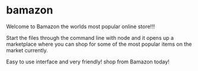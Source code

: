 # bamazon

Welcome to Bamazon the worlds most popular online store!!!

Start the files through the command line with node and it opens up a marketplace where you 
can shop for some of the most popular items on the market currently.

Easy to use interface and very friendly! shop from Bamazon today!

